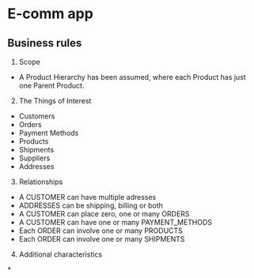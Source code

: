 # E-comm app

## Business rules

1. Scope

- A Product Hierarchy has been assumed, where each Product has just one Parent Product.

2. The Things of Interest

- Customers
- Orders
- Payment Methods
- Products
- Shipments
- Suppliers
- Addresses

3. Relationships

- A CUSTOMER can have multiple adresses
- ADDRESSES can be shipping, billing or both
- A CUSTOMER can place zero, one or many ORDERS
- A CUSTOMER can have one or many PAYMENT_METHODS
- Each ORDER can involve one or many PRODUCTS
- Each ORDER can involve one or many SHIPMENTS

4. Additional characteristics

\*
